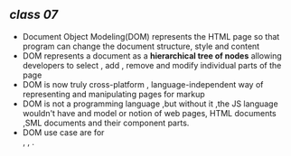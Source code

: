 ***class 07***
-----
- Document Object Modeling(DOM) represents the HTML page so that program can change the document structure, style and content
- DOM represents a document as a **hierarchical tree of nodes** allowing developers to select , add , remove and modify individual parts of the page
- DOM is now truly cross-platform , language-independent way of representing and manipulating pages for markup
- DOM is not a programming language ,but without it ,the JS language wouldn't have and model or notion of web pages,
HTML documents ,SML documents and their component parts.
- DOM use case are for <Form Validation> , <Dynamic Content> , <Enhanced UI>.